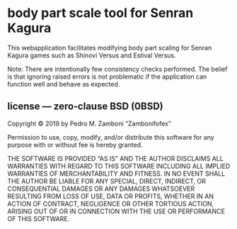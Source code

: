body part scale tool for Senran Kagura
===

This webapplication facilitates modifying body part scaling for Senran Kagura games such as Shinovi Versus and Estival Versus.

Note: There are intentionally few consistency checks performed. The belief is that ignoring raised errors is not problematic if the application can function well and behave as expected.

license — zero‐clause BSD (0BSD)
---

Copyright © 2019 by Pedro M. Zamboni “Zambonifofex”

Permission to use, copy, modify, and/or distribute this software for any purpose with or without fee is hereby granted.

THE SOFTWARE IS PROVIDED “AS IS” AND THE AUTHOR DISCLAIMS ALL WARRANTIES WITH REGARD TO THIS SOFTWARE INCLUDING ALL IMPLIED WARRANTIES OF MERCHANTABILITY AND FITNESS. IN NO EVENT SHALL THE AUTHOR BE LIABLE FOR ANY SPECIAL, DIRECT, INDIRECT, OR CONSEQUENTIAL DAMAGES OR ANY DAMAGES WHATSOEVER RESULTING FROM LOSS OF USE, DATA OR PROFITS, WHETHER IN AN ACTION OF CONTRACT, NEGLIGENCE OR OTHER TORTIOUS ACTION, ARISING OUT OF OR IN CONNECTION WITH THE USE OR PERFORMANCE OF THIS SOFTWARE.
